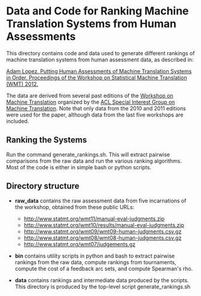 Data and Code for Ranking Machine Translation Systems from Human Assessments
============================================================================

This directory contains code and data used to generate different rankings of
machine translation systems from human assessment data, as described in:

[Adam Lopez. Putting Human Assessments of Machine Translation Systems in Order. 
Proceedings of the Workshop on Statistical Machine Translation (WMT) 2012.
](http://www.cs.jhu.edu/~alopez/papers/wmt2012-alopez.pdf)

The data are derived from several past editions of the [Workshop on Machine 
Translation](http://www.statmt.org/wmt12) organized by the [ACL Special Interest Group on Machine Translation](http://www.sigmt.org/).
Note that only data from the 2010 and 2011 editions were used for the paper,
although data from the last five workshops are included.

Ranking the Systems
-------------------

Run the command generate_rankings.sh. This will extract pairwise comparisons
from the raw data and run the various ranking algorithms. Most of the code
is either in simple bash or python scripts.

Directory structure
-------------------

* **raw_data** contains the raw assessment data from five incarnations of
  the workshop, obtained from these public URLs:
  * <http://www.statmt.org/wmt11/manual-eval-judgments.zip>
  * <http://www.statmt.org/wmt10/results/manual-eval-judgments.zip>
  * <http://www.statmt.org/wmt09/wmt09-human-judgments.csv.gz>
  * <http://www.statmt.org/wmt08/wmt08-human-judgments.csv.gz>
  * <http://www.statmt.org/wmt07/judgements.gz>

* **bin** contains utility scripts in python and bash to extract pairwise
  rankings from the raw data, compute rankings from tournaments, compute 
  the cost of a feedback arc sets, and compute Spearman's rho.

* **data** contains rankings and intermediate data produced by the scripts.
  This directory is produced by the top-level script generate_rankings.sh




